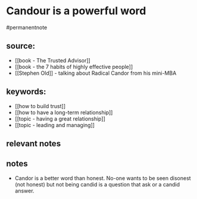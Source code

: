 #  Candour is a powerful word
#permanentnote
## source:
- [[book - The Trusted Advisor]]
- [[book - the 7 habits of highly effective people]]
- [[Stephen Old]] - talking about Radical Candor from his mini-MBA
## keywords:
- [[how to build trust]]
- [[how to have a long-term relationship]]
- [[topic - having a great relationship]]
- [[topic - leading and managing]]
## relevant notes
## notes
- Candor is a better word than honest. No-one wants to be seen disonest (not honest) but not being candid is a question that ask or a candid answer.

